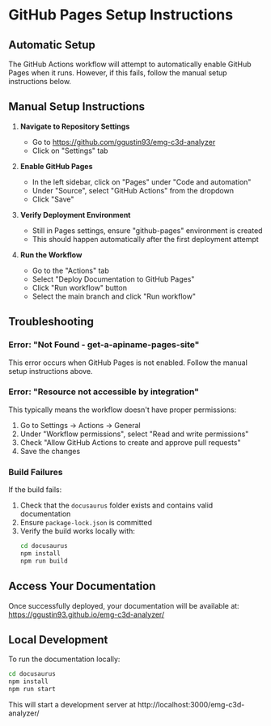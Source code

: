 # GitHub Pages Setup Instructions

## Automatic Setup
The GitHub Actions workflow will attempt to automatically enable GitHub Pages when it runs. However, if this fails, follow the manual setup instructions below.

## Manual Setup Instructions

1. **Navigate to Repository Settings**
   - Go to https://github.com/ggustin93/emg-c3d-analyzer
   - Click on "Settings" tab

2. **Enable GitHub Pages**
   - In the left sidebar, click on "Pages" under "Code and automation"
   - Under "Source", select "GitHub Actions" from the dropdown
   - Click "Save"

3. **Verify Deployment Environment**
   - Still in Pages settings, ensure "github-pages" environment is created
   - This should happen automatically after the first deployment attempt

4. **Run the Workflow**
   - Go to the "Actions" tab
   - Select "Deploy Documentation to GitHub Pages"
   - Click "Run workflow" button
   - Select the main branch and click "Run workflow"

## Troubleshooting

### Error: "Not Found - get-a-apiname-pages-site"
This error occurs when GitHub Pages is not enabled. Follow the manual setup instructions above.

### Error: "Resource not accessible by integration"
This typically means the workflow doesn't have proper permissions:
1. Go to Settings → Actions → General
2. Under "Workflow permissions", select "Read and write permissions"
3. Check "Allow GitHub Actions to create and approve pull requests"
4. Save the changes

### Build Failures
If the build fails:
1. Check that the `docusaurus` folder exists and contains valid documentation
2. Ensure `package-lock.json` is committed
3. Verify the build works locally with:
   ```bash
   cd docusaurus
   npm install
   npm run build
   ```

## Access Your Documentation
Once successfully deployed, your documentation will be available at:
https://ggustin93.github.io/emg-c3d-analyzer/

## Local Development
To run the documentation locally:
```bash
cd docusaurus
npm install
npm run start
```
This will start a development server at http://localhost:3000/emg-c3d-analyzer/